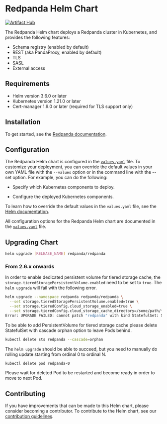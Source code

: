 # Redpanda Helm Chart

[![Artifact Hub](https://img.shields.io/endpoint?url=https://artifacthub.io/badge/repository/redpanda-data)](https://artifacthub.io/packages/search?repo=redpanda-data)

The Redpanda Helm chart deploys a Redpanda cluster in Kubernetes, and provides the following features:

- Schema registry (enabled by default)
- REST (aka PandaProxy, enabled by default)
- TLS
- SASL
- External access

## Requirements

- Helm version 3.6.0 or later
- Kubernetes version 1.21.0 or later
- Cert-manager 1.9.0 or later (required for TLS support only)

## Installation

To get started, see the [Redpanda documentation][kubernetes-qs-dev].

## Configuration

The Redpanda Helm chart is configured in the [`values.yaml`][values] file. To customize your deployment, you can override the default values in your own YAML file with the `--values` option or in the command line with the --set option. For example, you can do the following:

- Specify which Kubernetes components to deploy.

- Configure the deployed Kubernetes components.

To learn how to override the default values in the `values.yaml` file, see the [Helm documentation][helm].

All configuration options for the Redpanda Helm chart are documented in the [`values.yaml`][values] file.

## Upgrading Chart

```bash
helm upgrade [RELEASE_NAME] redpanda/redpanda
```

### From 2.6.x onwards

In order to enable dedicated persistent volume for tiered storage cache, the `storage.tieredStoragePersistentVolume.enabled` need to be set to `true`.
The `helm upgrade` will fail with the following error.
```bash
helm upgrade --namespace redpanda redpanda/redpanda \
  --set storage.tieredStoragePersistentVolume.enabled=true \
  --set storage.tieredConfig.cloud_storage_enabled=true \
  --set storage.tieredConfig.cloud_storage_cache_directory=/some/path/for-tiered-storage
Error: UPGRADE FAILED: cannot patch "redpanda" with kind StatefulSet: StatefulSet.apps "redpanda" is invalid: spec: Forbidden: updates to statefulset spec for fields other than 'replicas', 'template', 'updateStrategy', 'persistentVolumeClaimRetentionPolicy' and 'minReadySeconds' are forbidden
```

To be able to add PersistentVolume for tiered storage cache please delete StatefulSet with cascade orphan option to leave Pods behind.
```bash
kubectl delete sts redpanda --cascade=orphan
```

The `helm upgrade` should be able to succeed, but you need to manually do rolling update starting from ordinal 0 to ordinal N.

```bash
kubectl delete pod redpanda-0
```

Please wait for deleted Pod to be restarted and become ready in order to move to next Pod.

## Contributing

If you have improvements that can be made to this Helm chart, please consider becoming a contributor.
To contribute to the Helm chart, see our [contribution guidelines][contributing].

[redpanda]: https://redpanda.com
[helm]: https://helm.sh/docs/chart_template_guide/values_files/
[values]: https://github.com/redpanda-data/helm-charts/blob/main/charts/redpanda/values.yaml
[contributing]: https://github.com/redpanda-data/helm-charts/blob/main/CONTRIBUTING.md
[kubernetes-qs-dev]: https://docs.redpanda.com/docs/quickstart/kubernetes-qs-dev/
